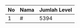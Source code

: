 | No | Nama            | Jumlah Level |
|----|-----------------|--------------|
| 1  | #    |    5394        |
